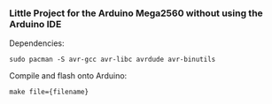 ### Little Project for the Arduino Mega2560 without using the Arduino IDE

Dependencies:
```
sudo pacman -S avr-gcc avr-libc avrdude avr-binutils
```

Compile and flash onto Arduino:
```
make file={filename}
```
